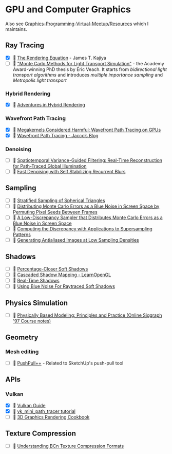 # GPU and Computer Graphics

Also see [Graphics-Programming-Virtual-Meetup/Resources](https://github.com/Graphics-Programming-Virtual-Meetup/Resources) which I maintains.

## Ray Tracing
- [x] 📄 [The Rendering Equation](http://www.cse.chalmers.se/edu/year/2011/course/TDA361/2007/rend_eq.pdf) - James T. Kajiya
- [ ] 📄 ["Monte Carlo Methods for Light Transport Simulation"](https://graphics.stanford.edu/papers/veach_thesis/) - the Academy Award-winning PhD thesis by Eric Veach. It starts from *bidirectional light transport algorithms* and introduces *multiple importance sampling* and *Metropolis light transport*

### Hybrid Rendering
- [x] 🔗 [Adventures in Hybrid Rendering](https://diharaw.github.io/post/adventures_in_hybrid_rendering/)

### Wavefront Path Tracing
- [x] 📄 [Megakernels Considered Harmful: Wavefront Path Tracing on GPUs](https://research.nvidia.com/sites/default/files/pubs/2013-07_Megakernels-Considered-Harmful/laine2013hpg_paper.pdf)
- [x] 🔗 [Wavefront Path Tracing - Jacco’s Blog](https://jacco.ompf2.com/2019/07/18/wavefront-path-tracing/)

### Denoising
- [ ] 📄 [Spatiotemporal Variance-Guided Filtering: Real-Time Reconstruction for Path-Traced Global Illumination](https://research.nvidia.com/publication/2017-07_Spatiotemporal-Variance-Guided-Filtering%3A) <!-- markdown-link-check-disable-line -->
- [ ] 🎥 [Fast Denoising with Self Stabilizing Recurrent Blurs](https://resources.nvidia.com/gtcd-2020/GTC2020s22699)

## Sampling
- [ ] 📄 [Stratified Sampling of Spherical Triangles](http://www.graphics.cornell.edu/pubs/1995/Arv95c.pdf)
- [ ] 📄 [Distributing Monte Carlo Errors as a Blue Noise in Screen Space by Permuting Pixel Seeds Between Frames](https://hal.archives-ouvertes.fr/hal-02158423/file/blueNoiseTemporal2019_slides.pdf)
- [ ] 📄 [A Low-Discrepancy Sampler that Distributes Monte Carlo Errors as a Blue Noise in Screen Space](https://belcour.github.io/blog/slides/2019-sampling-bluenoise/index.html)
- [ ] 📄 [Computing the Discrepancy with Applications to Supersampling Patterns](http://mentallandscape.com/Papers_tog96.pdf)
- [ ] 📄 [Generating Antialiased Images at Low Sampling Densities](http://mentallandscape.com/Papers_siggraph87.pdf)

## Shadows
- [ ] 📄 [Percentage-Closer Soft Shadows](https://developer.download.nvidia.com/shaderlibrary/docs/shadow_PCSS.pdf)
- [ ] 🔗 [Cascaded Shadow Mapping - LearnOpenGL](https://learnopengl.com/Guest-Articles/2021/CSM)
- [ ] 📘 [Real-Time Shadows](https://www.realtimeshadows.com/)
- [ ] 🔗 [Using Blue Noise For Raytraced Soft Shadows](https://blog.demofox.org/2020/05/16/using-blue-noise-for-raytraced-soft-shadows/)

## Physics Simulation
- [ ] 🔗 [Physically Based Modeling: Principles and Practice (Online Siggraph '97 Course notes)](https://www.cs.cmu.edu/~baraff/sigcourse/)

## Geometry
### Mesh editing
- [ ] 📄 [PushPull++](http://peterwonka.net/Publications/pdfs/2014.SG.Lipp.PushPull.pdf) - Related to SketchUp's push-pull tool

## APIs
### Vulkan
- [x] 📘 [Vulkan Guide](https://vkguide.dev/)
- [x] 📘 [vk_mini_path_tracer tutorial](https://github.com/nvpro-samples/vk_mini_path_tracer)
- [ ] 📘 [3D Graphics Rendering Cookbook](https://www.amazon.com/Graphics-Rendering-Cookbook-comprehensive-algorithms/dp/1838986197)

## Texture Compression
- [ ] 🔗 [Understanding BCn Texture Compression Formats](https://www.reedbeta.com/blog/understanding-bcn-texture-compression-formats/)